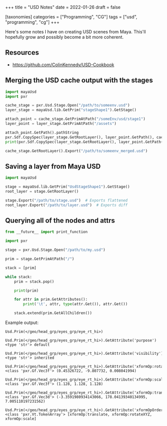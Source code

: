 +++
title = "USD Notes"
date = 2022-01-26
draft = false

[taxonomies]
categories = ["Programming", "CG"]
tags = ["usd", "programming", "cg"]
+++

Here's some notes I have on creating USD scenes from Maya. This'll hopefully grow and possibly become a bit more coherent.

## Resources

- <https://github.com/ColinKennedy/USD-Cookbook>

## Merging the USD cache output with the stages

```python
import mayaUsd
import pxr

cache_stage = pxr.Usd.Stage.Open("/path/to/someenv.usd")
layer_stage = mayaUsd.lib.GetPrim("stageShape1").GetStage()

attach_point = cache_stage.GetPrimAtPath("/someEnv/usd/stage1")
layer_point = layer_stage.GetPrimAtPath("/assets")

attach_point.GetPath().pathString
pxr.Sdf.CopySpec(layer_stage.GetRootLayer(), layer_point.GetPath(), cache_stage.GetRootLayer(), attach_point.GetPath())
print(pxr.Sdf.CopySpec(layer_stage.GetRootLayer(), layer_point.GetPath(), cache_stage.GetRootLayer(), attach_point.GetPath()))

cache_stage.GetRootLayer().Export("/path/to/someenv_merged.usd")
```

## Saving a layer from Maya USD

```python
import mayaUsd

stage = mayaUsd.lib.GetPrim("UsdStageShape1").GetStage()
root_layer = stage.GetRootLayer()

stage.Export("/path/to/stage.usd")  # Exports flattened
root_layer.Export("/path/to/layer.usd")  # Exports diff
```

## Querying all of the nodes and attrs

```python
from __future__ import print_function

import pxr

stage = pxr.Usd.Stage.Open("/path/to/my.usd")

prim = stage.GetPrimAtPath("/")

stack = [prim]

while stack:
    prim = stack.pop()

    print(prim)

    for attr in prim.GetAttributes():
        print('\t', attr, type(attr.Get()), attr.Get())

    stack.extend(prim.GetAllChildren())
```

Example output:

```
Usd.Prim(</geo/head_grp/eyes_grp/eye_rt_hi>)
	 Usd.Prim(</geo/head_grp/eyes_grp/eye_rt_hi>).GetAttribute('purpose') <type 'str'> default
	 Usd.Prim(</geo/head_grp/eyes_grp/eye_rt_hi>).GetAttribute('visibility') <type 'str'> inherited
	 Usd.Prim(</geo/head_grp/eyes_grp/eye_rt_hi>).GetAttribute('xformOp:rotateXYZ') <class 'pxr.Gf.Vec3f'> (0.45326722, -9.807732, 0.008041994)
	 Usd.Prim(</geo/head_grp/eyes_grp/eye_rt_hi>).GetAttribute('xformOp:scale') <class 'pxr.Gf.Vec3f'> (1.128, 1.128, 1.128)
	 Usd.Prim(</geo/head_grp/eyes_grp/eye_rt_hi>).GetAttribute('xformOp:translate') <class 'pxr.Gf.Vec3d'> (-3.3591980934143066, 178.04139340134995, 7.005110197231562)
	 Usd.Prim(</geo/head_grp/eyes_grp/eye_rt_hi>).GetAttribute('xformOpOrder') <class 'pxr.Vt.TokenArray'> [xformOp:translate, xformOp:rotateXYZ, xformOp:scale]
```

